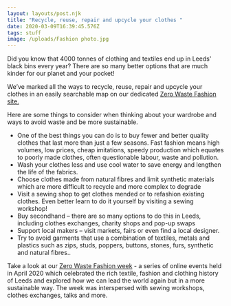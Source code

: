 ```yaml
---
layout: layouts/post.njk
title: "Recycle, reuse, repair and upcycle your clothes "
date: 2020-03-09T16:39:45.576Z
tags: stuff
image: /uploads/Fashion photo.jpg
---
```

Did you know that 4000 tonnes of clothing and textiles end up in Leeds' black bins every year? There are so many better options that are much kinder for our planet and your pocket!

We’ve marked all the ways to recycle, reuse, repair and upcycle your clothes in an easily searchable map on our dedicated [Zero Waste Fashion site.](https://zerowastefashion.fashion.blog/)

Here are some things to consider when thinking about your wardrobe and ways to avoid waste and be more sustainable.

* One of the best things you can do is to buy fewer and better quality clothes that last more than just a few seasons.  Fast fashion means high volumes, low prices, cheap imitations, speedy production which equates to poorly made clothes, often questionable labour, waste and pollution.
* Wash your clothes less and use cool water to save energy and lengthen the life of the fabrics.
* Choose clothes made from natural fibres and limit synthetic materials which are more difficult to recycle and more complex to degrade
* Visit a sewing shop to get clothes mended or to refashion existing  clothes.  Even better learn to do it yourself by visiting a sewing workshop!
* Buy secondhand – there are so many options to do this in Leeds, including clothes exchanges, charity shops and pop-up swaps
* Support local makers – visit markets, fairs or even find a local designer.
* Try to avoid garments that use a combination of textiles, metals and plastics such as zips, studs, poppers, buttons, stones, furs, synthetic and natural fibres..

Take a look at our [Zero Waste Fashion week](https://zerowastefashion.fashion.blog/fashion-week/) - a series of online events held in April 2020 which celebrated the rich textile, fashion and clothing history of Leeds and explored how we can lead the world again but in a more sustainable way.  The week was interspersed with sewing workshops, clothes exchanges, talks and more.

<!--EndFragment-->